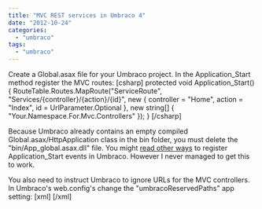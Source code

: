```yaml
---
title: "MVC REST services in Umbraco 4"
date: "2012-10-24"
categories: 
  - "umbraco"
tags: 
  - "umbraco"
---
```


Create a Global.asax file for your Umbraco project. In the Application\_Start method register the MVC routes: \[csharp\] protected void Application\_Start() { RouteTable.Routes.MapRoute("ServiceRoute", "Services/{controller}/{action}/{id}", new { controller = "Home", action = "Index", id = UrlParameter.Optional }, new string\[\] { "Your.Namespace.For.Mvc.Controllers" }); } \[/csharp\]

Because Umbraco already contains an empty compiled Global.asax/HttpApplication class in the bin folder, you must delete the "bin/App\_global.asax.dll" file. You might [read other ways](http://blog.mattbrailsford.com/2010/07/11/registering-an-application-start-event-handler-in-umbraco/) to register Application\_Start events in Umbraco. However I never managed to get this to work.

You also need to instruct Umbraco to ignore URLs for the MVC controllers. In Umbraco's web.config's change the "umbracoReservedPaths" app setting: \[xml\] <appSettings> <add key="umbracoReservedPaths" value="~/umbraco,~/install/,~/Services/" /> </appSettings> \[/xml\]
